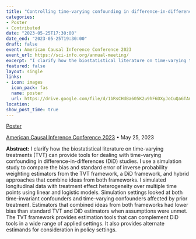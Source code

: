 ```yaml
---
title: "Controlling time-varying confounding in difference-in-differences studies using the time-varying treatments framework"
categories:
- Poster
- Contributed
date: "2023-05-25T17:30:00"
date_end: "2023-05-25T19:30:00"
draft: false
event: American Causal Inference Conference 2023
event_url: https://sci-info.org/annual-meeting/
excerpt: "I clarify how the biostatistical literature on time-varying treatments (TVT) can provide tools for dealing with time-varying confounding in difference-in-differences (DiD) studies. I use a simulation study to compare the bias and standard error of inverse probability weighting estimators from the TVT framework, a DiD framework, and hybrid approaches that combine ideas from both frameworks. I simulated longitudinal data with treatment effect heterogeneity over multiple time points using linear and logistic models. Simulation settings looked at both time-invariant confounders and time-varying confounders affected by prior treatment. Estimators that combined ideas from both frameworks had lower bias than standard TVT and DiD estimators when assumptions were unmet. The TVT framework provides estimation tools that can complement DiD tools in a wide range of applied settings. It also provides alternate estimands for consideration in policy settings."
featured: false
layout: single
links:
- icon: images
  icon_pack: fas
  name: poster
  url: https://drive.google.com/file/d/1bRsCHdBa605K2u9hF6DXyJoCuQa6TAmo/view?usp=sharing
location: 
show_post_time: true
---
```


<span class="slides">[Poster](https://drive.google.com/file/d/1bRsCHdBa605K2u9hF6DXyJoCuQa6TAmo/view?usp=sharing)</span>

[American Causal Inference Conference 2023](https://sci-info.org/annual-meeting/) • May 25, 2023

**Abstract:** I clarify how the biostatistical literature on time-varying treatments (TVT) can provide tools for dealing with time-varying confounding in difference-in-differences (DiD) studies. I use a simulation study to compare the bias and standard error of inverse probability weighting estimators from the TVT framework, a DiD framework, and hybrid approaches that combine ideas from both frameworks. I simulated longitudinal data with treatment effect heterogeneity over multiple time points using linear and logistic models. Simulation settings looked at both time-invariant confounders and time-varying confounders affected by prior treatment. Estimators that combined ideas from both frameworks had lower bias than standard TVT and DiD estimators when assumptions were unmet. The TVT framework provides estimation tools that can complement DiD tools in a wide range of applied settings. It also provides alternate estimands for consideration in policy settings.
